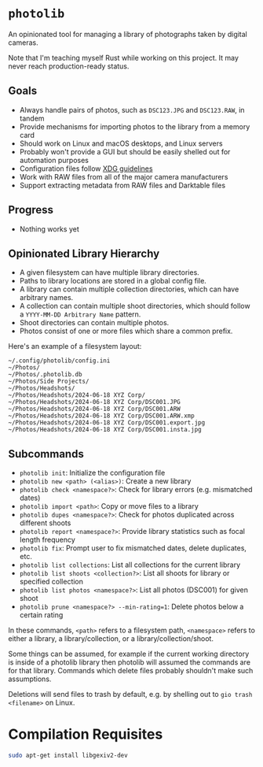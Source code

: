 # `photolib`

An opinionated tool for managing a library of photographs taken by digital cameras.

Note that I'm teaching myself Rust while working on this project. It may never reach production-ready status.

## Goals

- Always handle pairs of photos, such as `DSC123.JPG` and `DSC123.RAW`, in tandem
- Provide mechanisms for importing photos to the library from a memory card
- Should work on Linux and macOS desktops, and Linux servers
- Probably won't provide a GUI but should be easily shelled out for automation purposes
- Configuration files follow [XDG guidelines](https://specifications.freedesktop.org/basedir-spec/basedir-spec-latest.html)
- Work with RAW files from all of the major camera manufacturers
- Support extracting metadata from RAW files and Darktable files

## Progress

- Nothing works yet

## Opinionated Library Hierarchy

- A given filesystem can have multiple library directories.
- Paths to library locations are stored in a global config file.
- A library can contain multiple collection directories, which can have arbitrary names.
- A collection can contain multiple shoot directories, which should follow a `YYYY-MM-DD Arbitrary Name` pattern.
- Shoot directories can contain multiple photos.
- Photos consist of one or more files which share a common prefix.

Here's an example of a filesystem layout:

```
~/.config/photolib/config.ini
~/Photos/
~/Photos/.photolib.db
~/Photos/Side Projects/
~/Photos/Headshots/
~/Photos/Headshots/2024-06-18 XYZ Corp/
~/Photos/Headshots/2024-06-18 XYZ Corp/DSC001.JPG
~/Photos/Headshots/2024-06-18 XYZ Corp/DSC001.ARW
~/Photos/Headshots/2024-06-18 XYZ Corp/DSC001.ARW.xmp
~/Photos/Headshots/2024-06-18 XYZ Corp/DSC001.export.jpg
~/Photos/Headshots/2024-06-18 XYZ Corp/DSC001.insta.jpg
```

## Subcommands

- `photolib init`: Initialize the configuration file
- `photolib new <path> (<alias>)`: Create a new library
- `photolib check <namespace?>`: Check for library errors (e.g. mismatched dates)
- `photolib import <path>`: Copy or move files to a library
- `photolib dupes <namespace?>`: Check for photos duplicated across different shoots
- `photolib report <namespace?>`: Provide library statistics such as focal length frequency
- `photolib fix`: Prompt user to fix mismatched dates, delete duplicates, etc.
- `photolib list collections`: List all collections for the current library
- `photolib list shoots <collection?>`: List all shoots for library or specified collection
- `photolib list photos <namespace?>`: List all photos (DSC001) for given shoot
- `photolib prune <namespace?> --min-rating=1`: Delete photos below a certain rating

In these commands, `<path>` refers to a filesystem path, `<namespace>` refers to either a library, a library/collection, or a library/collection/shoot.

Some things can be assumed, for example if the current working directory is inside of a photolib library then photolib will assumed the commands are for that library.
Commands which delete files probably shouldn't make such assumptions.

Deletions will send files to trash by default, e.g. by shelling out to `gio trash <filename>` on Linux.


# Compilation Requisites

```sh
sudo apt-get install libgexiv2-dev
```